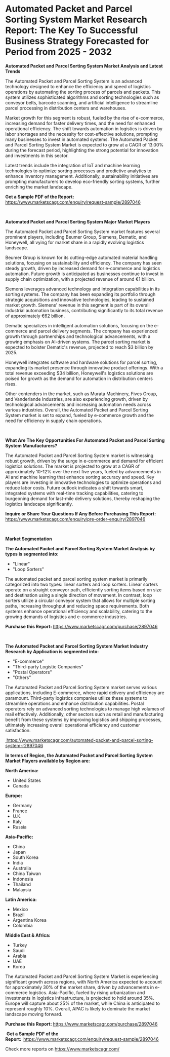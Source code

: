 <p><h1>Automated Packet and Parcel Sorting System Market Research Report: The Key To Successful Business Strategy Forecasted for Period from 2025 - 2032</h1></p><p><strong>Automated Packet and Parcel Sorting System Market Analysis and Latest Trends</strong></p>
<p><p>The Automated Packet and Parcel Sorting System is an advanced technology designed to enhance the efficiency and speed of logistics operations by automating the sorting process of parcels and packets. This system utilizes sophisticated algorithms and sorting technologies such as conveyor belts, barcode scanning, and artificial intelligence to streamline parcel processing in distribution centers and warehouses. </p><p>Market growth for this segment is robust, fueled by the rise of e-commerce, increasing demand for faster delivery times, and the need for enhanced operational efficiency. The shift towards automation in logistics is driven by labor shortages and the necessity for cost-effective solutions, prompting many businesses to invest in automated systems. The Automated Packet and Parcel Sorting System Market is expected to grow at a CAGR of 13.00% during the forecast period, highlighting the strong potential for innovation and investments in this sector.</p><p>Latest trends include the integration of IoT and machine learning technologies to optimize sorting processes and predictive analytics to enhance inventory management. Additionally, sustainability initiatives are prompting manufacturers to develop eco-friendly sorting systems, further enriching the market landscape.</p></p>
<p><strong>Get a Sample PDF of the Report:&nbsp;</strong> <a href="https://www.marketscagr.com/enquiry/request-sample/2897046?utm_campaign=3122&utm_medium=2&utm_source=Github&utm_content=ia&utm_term=15032025&utm_id=automated-packet-and-parcel-sorting-system">https://www.marketscagr.com/enquiry/request-sample/2897046</a></p>
<p>&nbsp;</p>
<p><strong>Automated Packet and Parcel Sorting System Major Market Players</strong></p>
<p><p>The Automated Packet and Parcel Sorting System market features several prominent players, including Beumer Group, Siemens, Dematic, and Honeywell, all vying for market share in a rapidly evolving logistics landscape.</p><p>Beumer Group is known for its cutting-edge automated material handling solutions, focusing on sustainability and efficiency. The company has seen steady growth, driven by increased demand for e-commerce and logistics automation. Future growth is anticipated as businesses continue to invest in supply chain optimization, with a projected revenue of around €1 billion.</p><p>Siemens leverages advanced technology and integration capabilities in its sorting systems. The company has been expanding its portfolio through strategic acquisitions and innovative technologies, leading to sustained market growth. Siemens' revenue in this segment is part of its overall industrial automation business, contributing significantly to its total revenue of approximately €62 billion.</p><p>Dematic specializes in intelligent automation solutions, focusing on the e-commerce and parcel delivery segments. The company has experienced growth through partnerships and technological advancements, with a growing emphasis on AI-driven systems. The parcel sorting market is expected to bolster Dematic's revenue, projected to reach $3 billion by 2025.</p><p>Honeywell integrates software and hardware solutions for parcel sorting, expanding its market presence through innovative product offerings. With a total revenue exceeding $34 billion, Honeywell's logistics solutions are poised for growth as the demand for automation in distribution centers rises.</p><p>Other contenders in the market, such as Murata Machinery, Fives Group, and Vanderlande Industries, are also experiencing growth, driven by technological advancements and increasing automation needs across various industries. Overall, the Automated Packet and Parcel Sorting System market is set to expand, fueled by e-commerce growth and the need for efficiency in supply chain operations.</p></p>
<p>&nbsp;</p>
<p><strong>What Are The Key Opportunities For Automated Packet and Parcel Sorting System Manufacturers?</strong></p>
<p><p>The Automated Packet and Parcel Sorting System market is witnessing robust growth, driven by the surge in e-commerce and demand for efficient logistics solutions. The market is projected to grow at a CAGR of approximately 10-12% over the next five years, fueled by advancements in AI and machine learning that enhance sorting accuracy and speed. Key players are investing in innovative technologies to optimize operations and reduce labor costs. Future outlook indicates a shift towards smart, integrated systems with real-time tracking capabilities, catering to burgeoning demand for last-mile delivery solutions, thereby reshaping the logistics landscape significantly.</p></p>
<p><strong>Inquire or Share Your Questions If Any Before Purchasing This Report:</strong> <a href="https://www.marketscagr.com/enquiry/pre-order-enquiry/2897046?utm_campaign=3122&utm_medium=2&utm_source=Github&utm_content=ia&utm_term=15032025&utm_id=automated-packet-and-parcel-sorting-system">https://www.marketscagr.com/enquiry/pre-order-enquiry/2897046</a></p>
<p>&nbsp;</p>
<p><strong>Market Segmentation</strong></p>
<p><strong>The Automated Packet and Parcel Sorting System Market Analysis by types is segmented into:</strong></p>
<p><ul><li>"Linear"</li><li>"Loop Sorters"</li></ul></p>
<p><p>The automated packet and parcel sorting system market is primarily categorized into two types: linear sorters and loop sorters. Linear sorters operate on a straight conveyor path, efficiently sorting items based on size and destination using a single direction of movement. In contrast, loop sorters utilize a circular conveyor system that allows for multiple sorting paths, increasing throughput and reducing space requirements. Both systems enhance operational efficiency and scalability, catering to the growing demands of logistics and e-commerce industries.</p></p>
<p><strong>Purchase this Report:&nbsp;</strong><a href="https://www.marketscagr.com/purchase/2897046?utm_campaign=3122&utm_medium=2&utm_source=Github&utm_content=ia&utm_term=15032025&utm_id=automated-packet-and-parcel-sorting-system">https://www.marketscagr.com/purchase/2897046</a></p>
<p>&nbsp;</p>
<p><strong>The Automated Packet and Parcel Sorting System Market Industry Research by Application is segmented into:</strong></p>
<p><ul><li>"E-commerce"</li><li>"Third-party Logistic Companies"</li><li>"Postal Operators"</li><li>"Others"</li></ul></p>
<p><p>The Automated Packet and Parcel Sorting System market serves various applications, including E-commerce, where rapid delivery and efficiency are paramount. Third-party logistics companies utilize these systems to streamline operations and enhance distribution capabilities. Postal operators rely on advanced sorting technologies to manage high volumes of mail effectively. Additionally, other sectors such as retail and manufacturing benefit from these systems by improving logistics and shipping processes, ultimately increasing overall operational efficiency and customer satisfaction.</p></p>
<p><a href="https://www.marketscagr.com/automated-packet-and-parcel-sorting-system-r2897046?utm_campaign=3122&utm_medium=2&utm_source=Github&utm_content=ia&utm_term=15032025&utm_id=automated-packet-and-parcel-sorting-system">&nbsp;https://www.marketscagr.com/automated-packet-and-parcel-sorting-system-r2897046</a></p>
<p><strong>In terms of Region, the Automated Packet and Parcel Sorting System Market Players available by Region are:</strong></p>
<p>
    <p> <strong> North America: </strong>
        <ul>
            <li>United States</li>
            <li>Canada</li>
        </ul>
        </p> 
    <p> <strong> Europe: </strong>
        <ul>
            <li>Germany</li>
            <li>France</li>
            <li>U.K.</li>
            <li>Italy</li>
            <li>Russia</li>
        </ul>
        </p> 
    <p> <strong> Asia-Pacific: </strong>
        <ul>
            <li>China</li>
            <li>Japan</li>
            <li>South Korea</li>
            <li>India</li>
            <li>Australia</li>
            <li>China Taiwan</li>
            <li>Indonesia</li>
            <li>Thailand</li>
            <li>Malaysia</li>
        </ul>
        </p> 
    <p> <strong> Latin America: </strong>
        <ul>
            <li>Mexico</li>
            <li>Brazil</li>
            <li>Argentina Korea</li>
            <li>Colombia</li>
        </ul>
        </p> 
    <p> <strong> Middle East & Africa: </strong>
        <ul>
            <li>Turkey</li>
            <li>Saudi</li>
            <li>Arabia</li>
            <li>UAE</li>
            <li>Korea</li>
        </ul>
    </p>
    </p>
<p><p>The Automated Packet and Parcel Sorting System Market is experiencing significant growth across regions, with North America expected to account for approximately 30% of the market share, driven by advancements in e-commerce logistics. Asia-Pacific, fueled by rising urbanization and investments in logistics infrastructure, is projected to hold around 35%. Europe will capture about 25% of the market, while China is anticipated to represent roughly 10%. Overall, APAC is likely to dominate the market landscape moving forward.</p></p>
<p><strong>Purchase this Report: </strong><a href="https://www.marketscagr.com/purchase/2897046?utm_campaign=3122&utm_medium=2&utm_source=Github&utm_content=ia&utm_term=15032025&utm_id=automated-packet-and-parcel-sorting-system">https://www.marketscagr.com/purchase/2897046</a></p>
<p>&nbsp;<strong>Get a Sample PDF of the Report:&nbsp;&nbsp;</strong><a href="https://www.marketscagr.com/enquiry/request-sample/2897046?utm_campaign=3122&utm_medium=2&utm_source=Github&utm_content=ia&utm_term=15032025&utm_id=automated-packet-and-parcel-sorting-system">https://www.marketscagr.com/enquiry/request-sample/2897046</a></p>
<p><strong></strong></p>
<p>Check more reports on <a href="https://www.marketscagr.com/?utm_campaign=3122&utm_medium=2&utm_source=Github&utm_content=ia&utm_term=15032025&utm_id=automated-packet-and-parcel-sorting-system">https://www.marketscagr.com/</a></p>